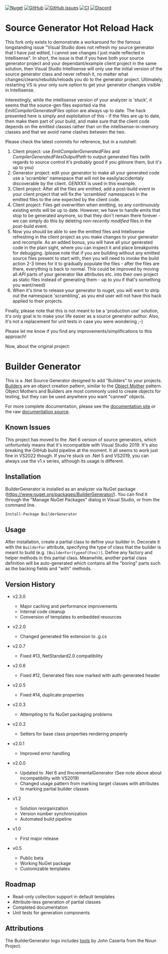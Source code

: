 [![Nuget](https://img.shields.io/nuget/dt/buildergenerator)](https://www.nuget.org/packages/BuilderGenerator/)
[![GitHub](https://img.shields.io/github/license/melgrubb/buildergenerator)](https://opensource.org/licenses/MIT)
[![GitHub issues](https://img.shields.io/github/issues/melgrubb/buildergenerator)](https://github.com/MelGrubb/BuilderGenerator/issues)
[![CI](https://github.com/MelGrubb/BuilderGenerator/actions/workflows/ci.yml/badge.svg)](https://github.com/MelGrubb/BuilderGenerator/actions/workflows/ci.yml)
[![Discord](https://img.shields.io/discord/813785114722697258?logo=discord&logoColor=white)](https://discord.com/channels/813785114722697258/1099524153436012694)

# Source Generator Hot Reload Hack #

This fork only exists to demonstrate a workaround for the famous longstanding issue "Visual Studio does not refresh my source generator that I have just edited, I cannot see changes I just made reflected in Intellisense".
In short, the issue is that if you have both your source generator project and your dependant/example client project in the same solution, then Visual Studio Intellisense will only use the initial version of the source generator class and never refresh it, no matter what changes/cleans/rebuilds/reloads you do to the generator project. Ultimately, restarting VS is your only sure option to get your generator changes visible in Intellisense.

Interestingly, while the intellisense version of your analyzer is 'stuck', it seems that the source-gen files exported via the *EmitCompilerGeneratedFiles* option are always up to date. The hack presented here is simply and exploitation of this - if the files are up to date, then make them part of your build, and make sure that the client code depends on the emitted classes rather than on the intellisense-in-memory classes and that we avoid name clashes between the two.

Please check the latest commits for reference, but in a nutshell:

1. Client project: use *EmitCompilerGeneratedFiles* and *CompilerGeneratedFilesOutputPath* to output generated files (with regards to source control it's probably good if you gitinore them, but it's up to you)
2. Generator project: edit your generator to make all your generated code use a 'scrambler' namespace that will not be easily/accidentaly discoverable by the client. *GENXXX* is used in this example.
3. Client project: After all the files are emitted, add a post-build event in your client project that will fix the 'scrambled' namespaces in the emitted files to the one expected by the client code.
4. Client project: Files get overwritten when emitting, so any continuously existing emits will be up to date. However, we have to handle emits that stop to be generated anymore, so that they don't remain there forever - we can simply do this by deleting *non-recently modified* files in the post-build event.
5. Now you should be able to see the emitted files and Intellisense refreshing in the client project as you make changes to your generator and recompile. As an added bonus, you will have all your generated code in the plain sight, where you can inspect it and place breakpoints for debugging. (please note that if you are building without any emitted source files present to start with, then you will need to invoke the build action 2-3 times for it to gradually populate the files - after the files are there, everything is back to normal. This could be improved by moving all *API* parts of your generator like attributes etc. into their own project as static files instead of generating them - up to you if that's something you want/need)
6. When it's time to release your generator to nuget, you will want to strip out the namespace 'scrambling', as you end user will not have this hack applied to their projects.

Finally, please note that this is not meant to be a 'production use' solution, it's only goal is to make your life easier as a source generator author. Also, it's not a replacement for unit tests in case you were wondering ;-)

Please let me know if you find any improvements/simplifications to this approach!

Now, about the original project:

# Builder Generator #

This is a .Net Source Generator designed to add "Builders" to your projects. [Builders](https://en.wikipedia.org/wiki/Builder_pattern) are an object creation pattern, similar to the [Object Mother](https://martinfowler.com/bliki/ObjectMother.html) pattern. Object Mothers and Builders are most commonly used to create objects for testing, but they can be used anywhere you want "canned" objects.

For more complete documentation, please see the [documentation site](https://melgrubb.github.io/BuilderGenerator/) or the raw [documentation source](https://github.com/MelGrubb/BuilderGenerator/blob/main/docs/index.md).

## Known Issues ##

This project has moved to the .Net 6 version of source generators, which unfortuntely means that it's incompatible with Visual Studio 2019. It's also breaking the GitHub build pipeline at the moment. It all seems to work just fine in VS2022 though. If you're stuck on .Net 5 and VS2019, you can always use the v1.x series, although its usage is different.

## Installation ##

BuilderGenerator is installed as an analyzer via NuGet package (https://www.nuget.org/packages/BuilderGenerator/). You can find it through the "Manage NuGet Packages" dialog in Visual Studio, or from the command line.

```ps
Install-Package BuilderGenerator
```

## Usage ##

After installation, create a partial class to define your builder in. Decorate it with the ```BuilderFor``` attribute, specifying the type of class that the builder is meant to build (e.g. ```[BuilderFor(typeof(Foo))]```. Define any factory and helper methods in this partial class. Meanwhile, another partial class definition will be auto-generated which contains all the "boring" parts such as the backing fields and "with" methods.

## Version History ##
- v2.3.0
    - Major caching and performance improvements
    - Internal code cleanup
    - Conversion of templates to embedded resources

- v2.2.0
  - Changed generated file extension to .g.cs

- v2.0.7
  - Fixed #13, NetStandard2.0 compatibility

- v2.0.6
  - Fixed #12, Generated files now marked with auth-generated header

- v2.0.5
  - Fixed #14, duplicate properties

- v2.0.3
  - Attempting to fix NuGet packaging problems

- v2.0.2
  - Setters for base class properties rendering properly

- v2.0.1
  - Improved error handling

- v2.0.0
  - Updated to .Net 6 and IIncrementalGenerator (See note above about incompatibility with VS2019)
  - Changed usage pattern from marking target classes with attributes to marking partial builder classes

- v1.2
  - Solution reorganization
  - Version number synchronization
  - Automated build pipeline

- v1.0
  - First major release

- v0.5
  - Public beta
  - Working NuGet package
  - Customizable templates

## Roadmap ##

- Read-only collection support in default templates
- Attribute-less generation of partial classes
- Completed documentation
- Unit tests for generation components

## Attributions ##

The BuilderGenerator logo includes [tools](https://thenounproject.com/term/tools/11192) by John Caserta from the Noun Project.
